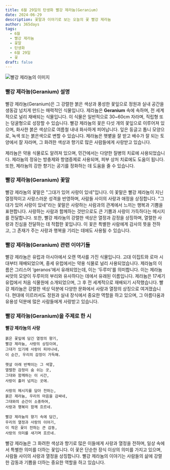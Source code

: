 ```yaml
---
title: 6월 29일의 탄생화 빨강 제라늄(Geranium)
date: 2024-06-29
description: 꽃말과 이야기로 보는 오늘의 꽃 빨강 제라늄
author: 365days
tags:
  - 6월
  - 빨강 제라늄
  - 꽃말
  - 탄생화
  - 6월 29일
  - 꽃
draft: false
---
```


![빨강 제라늄의 이미지](https://cdn.pixabay.com/photo/2019/07/12/14/52/geranium-4333041_1280.jpg#center)


### 빨강 제라늄(Geranium) 설명

빨강 제라늄(Geranium)은 그 강렬한 붉은 색상과 풍성한 꽃잎으로 정원과 실내 공간을 생동감 넘치게 만드는 매력적인 식물입니다. 제라늄은 **Geranium** 속에 속하며, 전 세계적으로 널리 재배되는 식물입니다. 이 식물은 일반적으로 30~60cm 자라며, 직립형 또는 덩굴형으로 성장할 수 있습니다. 빨강 제라늄의 꽃은 다섯 개의 꽃잎으로 이루어져 있으며, 화사한 붉은 색상으로 여름철 내내 화사하게 피어납니다. 잎은 둥글고 톱니 모양으로, 녹색 또는 붉은색으로 변할 수 있습니다. 제라늄은 햇볕을 잘 받고 배수가 잘 되는 토양에서 잘 자라며, 그 화려한 색상과 향기로 많은 사람들에게 사랑받고 있습니다.

제라늄은 약용 식물로도 알려져 있으며, 민간에서는 다양한 질병의 치료에 사용되었습니다. 제라늄의 정유는 방충제와 항염증제로 사용되며, 피부 상처 치료에도 도움이 됩니다. 또한, 제라늄의 강한 향기는 공기를 정화하는 데 도움을 줄 수 있습니다.

### 빨강 제라늄(Geranium) 꽃말

빨강 제라늄의 꽃말은 "그대가 있어 사랑이 있네"입니다. 이 꽃말은 빨강 제라늄이 지닌 열정적이고 사랑스러운 성격을 반영하며, 사람들 사이의 사랑과 애정을 상징합니다. "그대가 있어 사랑이 있네"라는 꽃말은 사랑하는 사람과의 관계에서 느끼는 행복과 기쁨을 표현합니다. 사랑하는 사람과 함께하는 것만으로도 큰 기쁨과 사랑이 가득하다는 메시지를 전달합니다. 또한, 빨강 제라늄의 강렬한 색상은 열정과 감정을 상징하며, 열렬한 사랑과 진심을 전달하는 데 적합한 꽃입니다. 이 꽃은 특별한 사람에게 감사의 뜻을 전하고, 그 존재가 주는 사랑과 행복을 기리는 데에도 사용될 수 있습니다.

### 빨강 제라늄(Geranium) 관련 이야기들

빨강 제라늄은 유럽과 아시아에서 오랜 역사를 가진 식물입니다. 고대 이집트와 로마 시대부터 재배되었으며, 중세 유럽에서는 약용 식물로 널리 사용되었습니다. 제라늄의 이름은 그리스어 ‘geranos’에서 유래되었는데, 이는 ‘두루미’를 의미합니다. 이는 제라늄 씨앗의 모양이 두루미의 부리와 유사하다는 데에서 유래된 이름입니다. 제라늄은 17세기 유럽에서 처음 식물원에 소개되었으며, 그 후 전 세계적으로 재배되기 시작했습니다. 빨강 제라늄은 강렬한 색상 덕분에 다양한 문화에서 사랑과 열정의 상징으로 여겨졌습니다. 현대에 이르러서도 정원과 실내 장식에서 중요한 역할을 하고 있으며, 그 아름다움과 유용성 덕분에 많은 사람들에게 사랑받고 있습니다.

### 빨강 제라늄(Geranium)을 주제로 한 시

**빨강 제라늄의 사랑**

```
붉은 꽃잎에 담긴 열정의 향기,  
빨강 제라늄, 사랑의 상징이여,  
그대가 있기에 사랑이 피어나네,  
이 순간, 우리의 감정이 가득해.

햇살 아래 반짝이는 그 색깔,  
열렬한 감정이 숨 쉬는 곳,  
그대와 함께하는 이 시간,  
사랑이 흘러 넘치는 곳에.

사랑의 메시지를 담아 전하는,  
붉은 제라늄, 우리의 마음을 감싸네,  
그대와의 순간이 소중하여,  
사랑과 행복이 함께 흐르네.

빨강 제라늄의 향기 속에 담긴,  
우리의 열정과 사랑의 이야기,  
이 작은 꽃이 전하는 큰 감동,  
사랑의 의미를 새기며 흐르네.
```

빨강 제라늄은 그 화려한 색상과 향기로 많은 이들에게 사랑과 열정을 전하며, 일상 속에서 특별한 의미를 더하는 꽃입니다. 이 꽃은 단순한 장식 이상의 의미를 가지고 있으며, 사람들 사이의 사랑과 열정을 상징합니다. 빨강 제라늄의 이야기는 사람들의 삶에 강렬한 감동과 기쁨을 더하는 중요한 역할을 하고 있습니다.